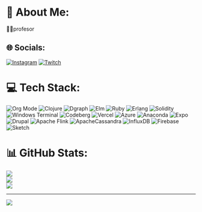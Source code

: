 # 💫 About Me:
👩‍🎓profesor


## 🌐 Socials:
[![Instagram](https://img.shields.io/badge/Instagram-%23E4405F.svg?logo=Instagram&logoColor=white)](https://instagram.com/codercabral) [![Twitch](https://img.shields.io/badge/Twitch-%239146FF.svg?logo=Twitch&logoColor=white)](https://twitch.tv/codercabral) 

# 💻 Tech Stack:
![Org Mode](https://img.shields.io/badge/orgmode-%2377AA99.svg?style=for-the-badge&logo=org&logoColor=white) ![Clojure](https://img.shields.io/badge/Clojure-%23Clojure.svg?style=for-the-badge&logo=Clojure&logoColor=Clojure) ![Dgraph](https://img.shields.io/badge/dgraph-%23E50695.svg?style=for-the-badge&logo=dgraph&logoColor=white) ![Elm](https://img.shields.io/badge/Elm-60B5CC?style=for-the-badge&logo=elm&logoColor=white) ![Ruby](https://img.shields.io/badge/ruby-%23CC342D.svg?style=for-the-badge&logo=ruby&logoColor=white) ![Erlang](https://img.shields.io/badge/Erlang-white.svg?style=for-the-badge&logo=erlang&logoColor=a90533) ![Solidity](https://img.shields.io/badge/Solidity-%23363636.svg?style=for-the-badge&logo=solidity&logoColor=white) ![Windows Terminal](https://img.shields.io/badge/Windows%20Terminal-%234D4D4D.svg?style=for-the-badge&logo=windows-terminal&logoColor=white) ![Codeberg](https://img.shields.io/badge/Codeberg-2185D0?style=for-the-badge&logo=Codeberg&logoColor=white) ![Vercel](https://img.shields.io/badge/vercel-%23000000.svg?style=for-the-badge&logo=vercel&logoColor=white) ![Azure](https://img.shields.io/badge/azure-%230072C6.svg?style=for-the-badge&logo=microsoftazure&logoColor=white) ![Anaconda](https://img.shields.io/badge/Anaconda-%2344A833.svg?style=for-the-badge&logo=anaconda&logoColor=white) ![Expo](https://img.shields.io/badge/expo-1C1E24?style=for-the-badge&logo=expo&logoColor=#D04A37) ![Drupal](https://img.shields.io/badge/drupal-%230678BE.svg?style=for-the-badge&logo=drupal&logoColor=white) ![Apache Flink](https://img.shields.io/badge/Apache%20Flink-E6526F?style=for-the-badge&logo=Apache%20Flink&logoColor=white) ![ApacheCassandra](https://img.shields.io/badge/cassandra-%231287B1.svg?style=for-the-badge&logo=apache-cassandra&logoColor=white) ![InfluxDB](https://img.shields.io/badge/InfluxDB-22ADF6?style=for-the-badge&logo=InfluxDB&logoColor=white) ![Firebase](https://img.shields.io/badge/firebase-a08021?style=for-the-badge&logo=firebase&logoColor=ffcd34) ![Sketch](https://img.shields.io/badge/Sketch-FFB387?style=for-the-badge&logo=sketch&logoColor=black)
# 📊 GitHub Stats:
![](https://github-readme-stats.vercel.app/api?username=codercabral&theme=dark&hide_border=false&include_all_commits=false&count_private=false)<br/>
![](https://nirzak-streak-stats.vercel.app/?user=codercabral&theme=dark&hide_border=false)<br/>
![](https://github-readme-stats.vercel.app/api/top-langs/?username=codercabral&theme=dark&hide_border=false&include_all_commits=false&count_private=false&layout=compact)

---
[![](https://visitcount.itsvg.in/api?id=codercabral&icon=0&color=0)](https://visitcount.itsvg.in)

<!-- Proudly created with GPRM ( https://gprm.itsvg.in ) -->
